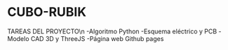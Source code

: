 # CUBO-RUBIK
TAREAS DEL PROYECTO\n
-Algoritmo Python
-Esquema eléctrico y PCB
-Modelo CAD 3D y ThreeJS
-Página web Github pages
